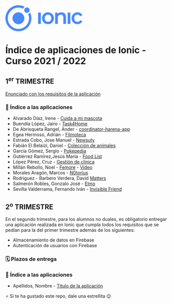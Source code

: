 <img width="240px" src="ionic.png">

# Índice de aplicaciones de Ionic - Curso 2021 / 2022

## 1<sup>er</sup> TRIMESTRE

[Enunciado con los requisitos de la aplicación](trabajo_ionic_v6.pdf)

### :iphone: Índice a las aplicaciones

* Alvarado Díaz, Irene - [Cuida a mi mascota](https://github.com/IreneAlvaradoDiaz/cuida-a-mi-mascota)
* Buendía López, Jairo - [Task4Home](https://github.com/jairobuendia/Task4Home)
* De Abrisqueta Rangel, Ander - [coordinator-harena-app](https://github.com/AnderDeAbrisqueta/coordinator-harena-app)
* Egea Hermoso, Adrián - [Filmoteca](https://github.com/AdrianEgeaHermoso/filmotecaionic)
* Estrada Cobo, Jose Manuel - [Newsuty](https://github.com/JoseEstradaC/Newsuty)
* Fabián El Belaizi, Daniel - [Colección de animales](https://github.com/Danny-06/Coleccion-de-animales-domesticos-ionic)
* García Gómez, Sergio - [Pokepedia](https://github.com/SergioGarciaGomez/pokepedia-ionic.git)
* Gutiérrez Ramírez,Jesús María - [Food List](https://github.com/Jesus-GR/AplicacionIonic)
* López Pérez, Cruz - [Gestión de clínica](https://github.com/mcruzlp/ClinicaNiloIonicApp.git)
* Millán Rebollo, Noel - [Femore](https://github.com/NoelMillan/ionic-project) - [Video](https://youtu.be/Hms9DmWJBOg)
* Morales Aragón, Marcos - [N0torius](https://github.com/MarcosMoralesAragon/N0torius)
* Rodriguez - Barbero Verdera, David [Matters](https://github.com/Davidrbv/Matters)
* Salmerón Robles, Gonzalo José - [Elmo](https://github.com/gonzalosalmeron/elmoApp)
* Sevilla Valderrama, Fernando Iván - [Invisible Friend](https://github.com/FESEVA/ionic-invisibleFriend)

## 2<sup>o</sup> TRIMESTRE

En el segundo trimestre, para los alumnos no duales, es obligatorio entregar una aplicación realizada en Ionic que cumpla todos los requisitos que se pedían para la del primer trimestre además de los siguientes:
* Almacenamiento de datos en Firebase
* Autenticación de usuarios con Firebase

### 🗓️ Plazos de entrega



### :iphone: Índice a las aplicaciones

* Apellidos, Nombre - [Título de la aplicación]()



:star: Si te ha gustado este repo, dale una estrellita :wink:
